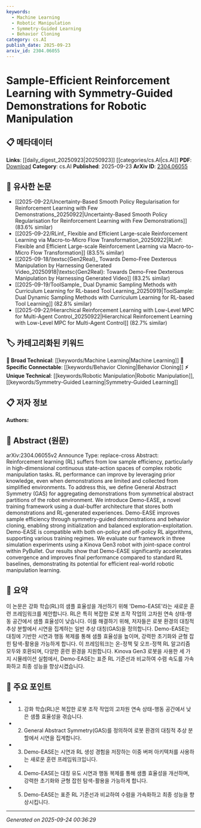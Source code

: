 ```yaml
---
keywords:
  - Machine Learning
  - Robotic Manipulation
  - Symmetry-Guided Learning
  - Behavior Cloning
category: cs.AI
publish_date: 2025-09-23
arxiv_id: 2304.06055
---
```


<!-- KEYWORD_LINKING_METADATA:
{
  "processed_timestamp": "2025-09-24T00:36:29.354375",
  "vocabulary_version": "1.0",
  "selected_keywords": [
    "Machine Learning",
    "Robotic Manipulation",
    "Symmetry-Guided Learning",
    "Behavior Cloning"
  ],
  "rejected_keywords": [],
  "similarity_scores": {
    "Machine Learning": 0.85,
    "Robotic Manipulation": 0.78,
    "Symmetry-Guided Learning": 0.82,
    "Behavior Cloning": 0.77
  },
  "extraction_method": "AI_prompt_based",
  "budget_applied": true,
  "candidates_json": {
    "candidates": [
      {
        "surface": "Reinforcement Learning",
        "canonical": "Machine Learning",
        "aliases": [
          "RL"
        ],
        "category": "broad_technical",
        "rationale": "Reinforcement Learning is a subset of Machine Learning, which is a broad technical category relevant to the paper's focus.",
        "novelty_score": 0.3,
        "connectivity_score": 0.9,
        "specificity_score": 0.6,
        "link_intent_score": 0.85
      },
      {
        "surface": "Robotic Manipulation",
        "canonical": "Robotic Manipulation",
        "aliases": [
          "Robot Control",
          "Robot Handling"
        ],
        "category": "unique_technical",
        "rationale": "Robotic Manipulation is a specific domain within robotics, crucial for the paper's context and novel in its application of symmetry-guided learning.",
        "novelty_score": 0.75,
        "connectivity_score": 0.65,
        "specificity_score": 0.8,
        "link_intent_score": 0.78
      },
      {
        "surface": "Symmetry-Guided Demonstrations",
        "canonical": "Symmetry-Guided Learning",
        "aliases": [
          "Symmetry-Based Learning"
        ],
        "category": "unique_technical",
        "rationale": "This concept is central to the paper's novel approach to improving sample efficiency in RL.",
        "novelty_score": 0.8,
        "connectivity_score": 0.6,
        "specificity_score": 0.85,
        "link_intent_score": 0.82
      },
      {
        "surface": "Behavior Cloning",
        "canonical": "Behavior Cloning",
        "aliases": [
          "Imitation Learning"
        ],
        "category": "specific_connectable",
        "rationale": "Behavior Cloning is a specific technique in RL that enhances connectivity with other imitation learning methods.",
        "novelty_score": 0.5,
        "connectivity_score": 0.75,
        "specificity_score": 0.7,
        "link_intent_score": 0.77
      }
    ],
    "ban_list_suggestions": [
      "General Abstract Symmetry",
      "Demo-EASE"
    ]
  },
  "decisions": [
    {
      "candidate_surface": "Reinforcement Learning",
      "resolved_canonical": "Machine Learning",
      "decision": "linked",
      "scores": {
        "novelty": 0.3,
        "connectivity": 0.9,
        "specificity": 0.6,
        "link_intent": 0.85
      }
    },
    {
      "candidate_surface": "Robotic Manipulation",
      "resolved_canonical": "Robotic Manipulation",
      "decision": "linked",
      "scores": {
        "novelty": 0.75,
        "connectivity": 0.65,
        "specificity": 0.8,
        "link_intent": 0.78
      }
    },
    {
      "candidate_surface": "Symmetry-Guided Demonstrations",
      "resolved_canonical": "Symmetry-Guided Learning",
      "decision": "linked",
      "scores": {
        "novelty": 0.8,
        "connectivity": 0.6,
        "specificity": 0.85,
        "link_intent": 0.82
      }
    },
    {
      "candidate_surface": "Behavior Cloning",
      "resolved_canonical": "Behavior Cloning",
      "decision": "linked",
      "scores": {
        "novelty": 0.5,
        "connectivity": 0.75,
        "specificity": 0.7,
        "link_intent": 0.77
      }
    }
  ]
}
-->

# Sample-Efficient Reinforcement Learning with Symmetry-Guided Demonstrations for Robotic Manipulation

## 📋 메타데이터

**Links**: [[daily_digest_20250923|20250923]] [[categories/cs.AI|cs.AI]]
**PDF**: [Download](https://arxiv.org/pdf/2304.06055.pdf)
**Category**: cs.AI
**Published**: 2025-09-23
**ArXiv ID**: [2304.06055](https://arxiv.org/abs/2304.06055)

## 🔗 유사한 논문
- [[2025-09-22/Uncertainty-Based Smooth Policy Regularisation for Reinforcement Learning with Few Demonstrations_20250922|Uncertainty-Based Smooth Policy Regularisation for Reinforcement Learning with Few Demonstrations]] (83.6% similar)
- [[2025-09-22/RLinf_ Flexible and Efficient Large-scale Reinforcement Learning via Macro-to-Micro Flow Transformation_20250922|RLinf: Flexible and Efficient Large-scale Reinforcement Learning via Macro-to-Micro Flow Transformation]] (83.5% similar)
- [[2025-09-18/\textsc{Gen2Real}_ Towards Demo-Free Dexterous Manipulation by Harnessing Generated Video_20250918|\textsc{Gen2Real}: Towards Demo-Free Dexterous Manipulation by Harnessing Generated Video]] (83.2% similar)
- [[2025-09-19/ToolSample_ Dual Dynamic Sampling Methods with Curriculum Learning for RL-based Tool Learning_20250919|ToolSample: Dual Dynamic Sampling Methods with Curriculum Learning for RL-based Tool Learning]] (82.8% similar)
- [[2025-09-22/Hierarchical Reinforcement Learning with Low-Level MPC for Multi-Agent Control_20250922|Hierarchical Reinforcement Learning with Low-Level MPC for Multi-Agent Control]] (82.7% similar)

## 🏷️ 카테고리화된 키워드
**🧠 Broad Technical**: [[keywords/Machine Learning|Machine Learning]]
**🔗 Specific Connectable**: [[keywords/Behavior Cloning|Behavior Cloning]]
**⚡ Unique Technical**: [[keywords/Robotic Manipulation|Robotic Manipulation]], [[keywords/Symmetry-Guided Learning|Symmetry-Guided Learning]]

## 📋 저자 정보

**Authors:** 

## 📄 Abstract (원문)

arXiv:2304.06055v2 Announce Type: replace-cross 
Abstract: Reinforcement learning (RL) suffers from low sample efficiency, particularly in high-dimensional continuous state-action spaces of complex robotic manipulation tasks. RL performance can improve by leveraging prior knowledge, even when demonstrations are limited and collected from simplified environments. To address this, we define General Abstract Symmetry (GAS) for aggregating demonstrations from symmetrical abstract partitions of the robot environment. We introduce Demo-EASE, a novel training framework using a dual-buffer architecture that stores both demonstrations and RL-generated experiences. Demo-EASE improves sample efficiency through symmetry-guided demonstrations and behavior cloning, enabling strong initialization and balanced exploration-exploitation. Demo-EASE is compatible with both on-policy and off-policy RL algorithms, supporting various training regimes. We evaluate our framework in three simulation experiments using a Kinova Gen3 robot with joint-space control within PyBullet. Our results show that Demo-EASE significantly accelerates convergence and improves final performance compared to standard RL baselines, demonstrating its potential for efficient real-world robotic manipulation learning.

## 📝 요약

이 논문은 강화 학습(RL)의 샘플 효율성을 개선하기 위해 'Demo-EASE'라는 새로운 훈련 프레임워크를 제안합니다. RL은 특히 복잡한 로봇 조작 작업의 고차원 연속 상태-행동 공간에서 샘플 효율성이 낮습니다. 이를 해결하기 위해, 저자들은 로봇 환경의 대칭적 추상 분할에서 시연을 집계하는 일반 추상 대칭(GAS)을 정의합니다. Demo-EASE는 대칭에 기반한 시연과 행동 복제를 통해 샘플 효율성을 높이며, 강력한 초기화와 균형 잡힌 탐색-활용을 가능하게 합니다. 이 프레임워크는 온-정책 및 오프-정책 RL 알고리즘 모두와 호환되며, 다양한 훈련 환경을 지원합니다. Kinova Gen3 로봇을 사용한 세 가지 시뮬레이션 실험에서, Demo-EASE는 표준 RL 기준선과 비교하여 수렴 속도를 가속화하고 최종 성능을 향상시켰습니다.

## 🎯 주요 포인트

- 1. 강화 학습(RL)은 복잡한 로봇 조작 작업의 고차원 연속 상태-행동 공간에서 낮은 샘플 효율성을 겪습니다.
- 2. General Abstract Symmetry(GAS)를 정의하여 로봇 환경의 대칭적 추상 분할에서 시연을 집계합니다.
- 3. Demo-EASE는 시연과 RL 생성 경험을 저장하는 이중 버퍼 아키텍처를 사용하는 새로운 훈련 프레임워크입니다.
- 4. Demo-EASE는 대칭 유도 시연과 행동 복제를 통해 샘플 효율성을 개선하며, 강력한 초기화와 균형 잡힌 탐색-활용을 가능하게 합니다.
- 5. Demo-EASE는 표준 RL 기준선과 비교하여 수렴을 가속화하고 최종 성능을 향상시킵니다.


---

*Generated on 2025-09-24 00:36:29*